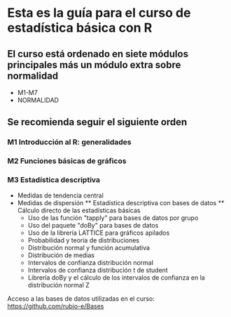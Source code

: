 # Esta es la guía para el curso de estadística básica con R
## El curso está ordenado en siete módulos principales más un módulo extra sobre normalidad
- M1-M7
- NORMALIDAD
## Se recomienda seguir el siguiente orden
### M1 Introducción al R: generalidades
### M2 Funciones básicas de gráficos
### M3 Estadística descriptiva
* Medidas de tendencia central
* Medidas de dispersión
** Estadística descriptiva con bases de datos
** Cálculo directo de las estadísticas básicas
   - Uso de las función "tapply" para bases de datos por grupo
   - Uso del paquete "doBy" para bases de datos
   - Uso de la librería LATTICE para gráficos apilados
  - Probabilidad y teoría de distribuciones
   - Distribución normal y función acumulativa
   - Distribución de medias
  - Intervalos de confianza distribución normal
  - Intervalos de confianza distribución t de student
  -   Librería doBy y el cálculo de los intervalos de confianza en la distribución normal Z 

Acceso a las bases de datos utilizadas en el curso: https://github.com/rubio-e/Bases

